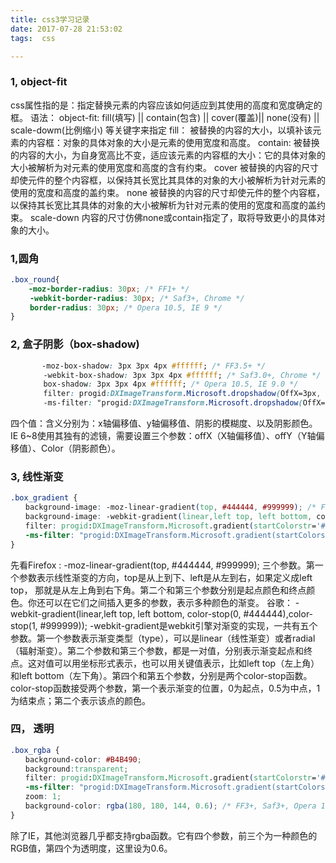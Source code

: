 ```yaml
---
title: css3学习记录
date: 2017-07-28 21:53:02
tags:  css

---
```


### 1, object-fit 
css属性指的是：指定替换元素的内容应该如何适应到其使用的高度和宽度确定的框。
语法： object-fit: fill(填写) || contain(包含) || cover(覆盖)|| none(没有) || scale-dowm(比例缩小)  等关键字来指定
fill： 被替换的内容的大小，以填补该元素的内容框：对象的具体对象的大小是元素的使用宽度和高度。
contain: 被替换的内容的大小，为自身宽高比不变，适应该元素的内容框的大小：它的具体对象的大小被解析为对元素的使用宽度和高度的含有约束。
cover
被替换的内容的尺寸却使元件的整个内容框，以保持其长宽比其具体的对象的大小被解析为针对元素的使用的宽度和高度的盖约束。
none
被替换的内容的尺寸却使元件的整个内容框，以保持其长宽比其具体的对象的大小被解析为针对元素的使用的宽度和高度的盖约束。
scale-down
内容的尺寸仿佛none或contain指定了，取将导致更小的具体对象的大小。

### 1,圆角
```css 
.box_round{
    -moz-border-radius: 30px; /* FF1+ */
　　 -webkit-border-radius: 30px; /* Saf3+, Chrome */
　　 border-radius: 30px; /* Opera 10.5, IE 9 */
}
```
### 2, 盒子阴影（box-shadow)
```css
       -moz-box-shadow: 3px 3px 4px #ffffff; /* FF3.5+ */
    　　-webkit-box-shadow: 3px 3px 4px #ffffff; /* Saf3.0+, Chrome */
    　　box-shadow: 3px 3px 4px #ffffff; /* Opera 10.5, IE 9.0 */
    　　filter: progid:DXImageTransform.Microsoft.dropshadow(OffX=3px, OffY=3px, Color='#ffffff'); /* IE6,IE7 */
    　　-ms-filter: "progid:DXImageTransform.Microsoft.dropshadow(OffX=3px, OffY=3px, Color='#ffffff')"; /* IE8 */
```
 四个值：含义分别为：x轴偏移值、y轴偏移值、阴影的模糊度、以及阴影颜色。
IE 6~8使用其独有的滤镜，需要设置三个参数：offX（X轴偏移值）、offY（Y轴偏移值）、Color（阴影颜色）。
### 3, 线性渐变
```css
.box_gradient {
　　background-image: -moz-linear-gradient(top, #444444, #999999); /* FF3.6 */
　　background-image: -webkit-gradient(linear,left top, left bottom, color-stop(0, #444444),color-stop(1, #999999)); /* Saf4+, Chrome */
　　filter: progid:DXImageTransform.Microsoft.gradient(startColorstr='#444444', endColorstr='#999999', GradientType='0'); /* IE6,IE7 */
　　-ms-filter: "progid:DXImageTransform.Microsoft.gradient(startColorstr='#444444', endColorstr='#999999',GradientType='0')"; /* IE8 */
}
```
先看Firefox : -moz-linear-gradient(top, #444444, #999999);
三个参数。第一个参数表示线性渐变的方向，top是从上到下、left是从左到右，如果定义成left top，
那就是从左上角到右下角。第二个和第三个参数分别是起点颜色和终点颜色。你还可以在它们之间插入更多的参数，表示多种颜色的渐变。
谷歌：
-webkit-gradient(linear,left top, left bottom, color-stop(0, #444444),color-stop(1, #999999));
-webkit-gradient是webkit引擎对渐变的实现，一共有五个参数。第一个参数表示渐变类型（type），可以是linear（线性渐变）或者radial（辐射渐变）。第二个参数和第三个参数，都是一对值，分别表示渐变起点和终点。这对值可以用坐标形式表示，也可以用关键值表示，比如left top（左上角）和left bottom（左下角）。第四个和第五个参数，分别是两个color-stop函数。
color-stop函数接受两个参数，第一个表示渐变的位置，0为起点，0.5为中点，1为结束点；第二个表示该点的颜色。

### 四， 透明
```css 
.box_rgba {
　　background-color: #B4B490;
　　background:transparent;
　　filter: progid:DXImageTransform.Microsoft.gradient(startColorstr='#99B4B490',endColorstr='#99B4B490'); /* IE6,IE7 */
　　-ms-filter: "progid:DXImageTransform.Microsoft.gradient(startColorstr='#99B4B490',endColorstr='#99B4B490')"; /* IE8 */
　　zoom: 1;
　　background-color: rgba(180, 180, 144, 0.6); /* FF3+, Saf3+, Opera 10.10+, Chrome */
}
```
除了IE，其他浏览器几乎都支持rgba函数。它有四个参数，前三个为一种颜色的RGB值，第四个为透明度，这里设为0.6。
